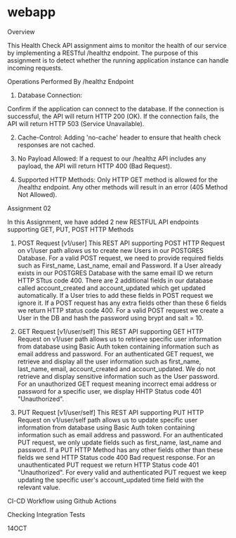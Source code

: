 # webapp

Overview

This Health Check API assignment aims to monitor the health of our service by implementing a RESTful /healthz endpoint. The purpose of this assignment is to detect whether the running application instance can handle incoming requests.

Operations Performed By /healthz Endpoint

1. Database Connection:

Confirm if the application can connect to the database.
If the connection is successful, the API will return HTTP 200 (OK).
If the connection fails, the API will return HTTP 503 (Service Unavailable).

2. Cache-Control:
Adding 'no-cache' header to ensure that health check responses are not cached.

3. No Payload Allowed:
If a request to our /healthz API includes any payload, the API will return HTTP 400 (Bad Request).

4. Supported HTTP Methods:
Only HTTP GET method is allowed for the /healthz endpoint. Any other methods will result in an error (405 Method Not Allowed).

Assignment 02

In this Assignment, we have added 2 new RESTFUL API endpoints supporting GET, PUT, POST HTTP Methods

1. POST Request [v1/user]
This REST API supporting POST HTTP Request on v1/user path allows us to create new Users in our 
POSTGRES Database. For a valid POST request, we need to provide required fields such as First_name, Last_name, email and Password. If a User already exists in our POSTGRES Database with the same email ID we return HTTP STtus code 400. There are 2 additional fields in our database called account_created and account_updated which get updated automatically. If a User tries to add these fields in POST request we ignore it. If a POST request has any extra fields other than these 6 fields we return HTTP status code 400. For a valid POST request we create a User in the DB and hash the password using brypt and salt = 10.

2. GET Request [v1/user/self]
This REST API supporting GET HTTP Request on v1/user path allows us to retrieve specific user information from database using Basic Auth token containing information such as email address and password. For an authenticated GET request, we retrieve and display all the user information such as first_name, last_name, email, account_created and account_updated. We do not retrieve and display sensitive information such as the User password. For an unauthorized GET request meaning incorrect emai address or password for a specific user, we display HHTP Status code 401 "Unauthorized".

2. PUT Request [v1/user/self]
This REST API supporting PUT HTTP Request on v1/user/self path allows us to update specific user information from database using Basic Auth token containing information such as email address and password. For an authenticated PUT request, we only update fields such as first_name, last_name and password. If a PUT HTTP Method has any other fields other than these fields we send HTTP Status code 400 Bad request response. For an unauthenticated PUT request we return HTTP Status code 401 "Unauthorized". For every valid and authenticated PUT request we keep updating the specific user's account_updated time field with the relevant value.


CI-CD Workflow using Github Actions

Checking Integration Tests

14OCT
